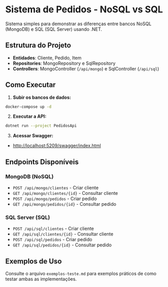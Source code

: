 # Sistema de Pedidos - NoSQL vs SQL

Sistema simples para demonstrar as diferenças entre bancos NoSQL (MongoDB) e SQL (SQL Server) usando .NET.

## Estrutura do Projeto

- **Entidades**: Cliente, Pedido, Item
- **Repositories**: MongoRepository e SqlRepository
- **Controllers**: MongoController (`/api/mongo`) e SqlController (`/api/sql`)

## Como Executar

1. **Subir os bancos de dados:**

```bash
docker-compose up -d
```

2. **Executar a API:**

```bash
dotnet run --project PedidosApi
```

3. **Acessar Swagger:**

- <http://localhost:5209/swagger/index.html>

## Endpoints Disponíveis

### MongoDB (NoSQL)

- `POST /api/mongo/clientes` - Criar cliente
- `GET /api/mongo/clientes/{id}` - Consultar cliente
- `POST /api/mongo/pedidos` - Criar pedido
- `GET /api/mongo/pedidos/{id}` - Consultar pedido

### SQL Server (SQL)

- `POST /api/sql/clientes` - Criar cliente
- `GET /api/sql/clientes/{id}` - Consultar cliente
- `POST /api/sql/pedidos` - Criar pedido
- `GET /api/sql/pedidos/{id}` - Consultar pedido

## Exemplos de Uso

Consulte o arquivo `exemplos-teste.md` para exemplos práticos de como testar ambas as implementações.
